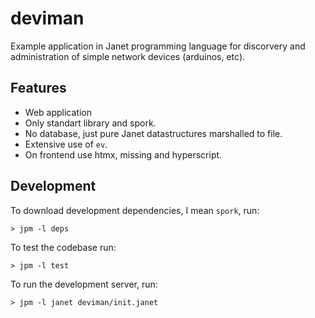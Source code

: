 
# deviman

Example application in Janet programming language for discorvery and 
administration of simple network devices (arduinos, etc).

## Features

- Web application
- Only standart library and spork.
- No database, just pure Janet datastructures marshalled to file.
- Extensive use of `ev`.
- On frontend use htmx, missing and hyperscript.

## Development

To download development dependencies, I mean `spork`, run:

```
> jpm -l deps
```

To test the codebase run: 

```
> jpm -l test
```

To run the development server, run:

```
> jpm -l janet deviman/init.janet
```
  
